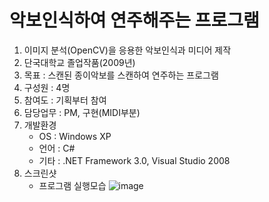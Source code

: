 # 악보인식하여 연주해주는 프로그램
1) 이미지 분석(OpenCV)을 응용한 악보인식과 미디어 제작
2) 단국대학교 졸업작품(2009년)
3) 목표 : 스캔된 종이악보를 스캔하여 연주하는 프로그램
4) 구성원 : 4명
5) 참여도 : 기획부터 참여
6) 담당업무 : PM, 구현(MIDI부분)
7) 개발환경	
   - OS : Windows XP
   - 언어	: C#
   - 기타 : .NET Framework 3.0, Visual Studio 2008
8) 스크린샷
   - 프로그램 실행모습
   ![image](https://github.com/astromelon/Jugend/assets/24911296/1da49ebf-bd54-4de9-b469-0c23b88f9b72)
